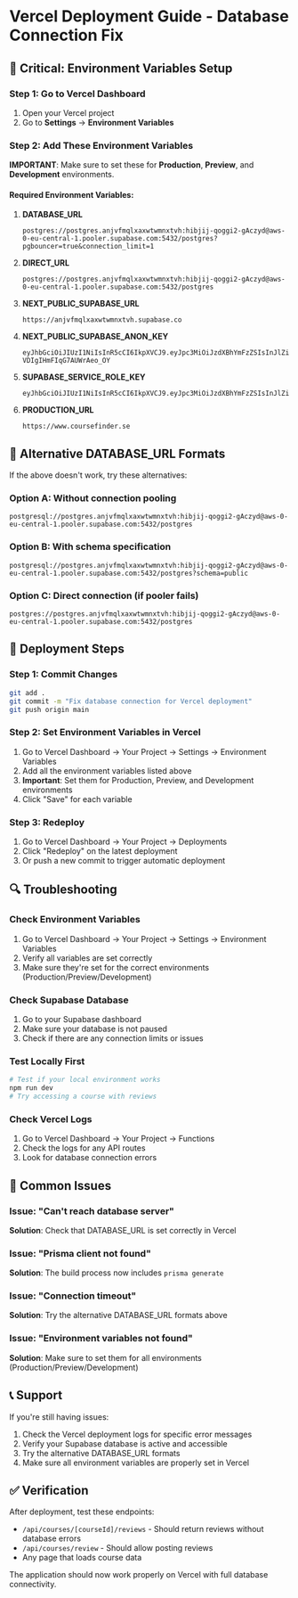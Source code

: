 # Vercel Deployment Guide - Database Connection Fix

## 🚨 Critical: Environment Variables Setup

### Step 1: Go to Vercel Dashboard
1. Open your Vercel project
2. Go to **Settings** → **Environment Variables**

### Step 2: Add These Environment Variables

**IMPORTANT**: Make sure to set these for **Production**, **Preview**, and **Development** environments.

#### Required Environment Variables:

1. **DATABASE_URL**
   ```
   postgres://postgres.anjvfmqlxaxwtwmnxtvh:hibjij-qoggi2-gAczyd@aws-0-eu-central-1.pooler.supabase.com:5432/postgres?pgbouncer=true&connection_limit=1
   ```

2. **DIRECT_URL**
   ```
   postgres://postgres.anjvfmqlxaxwtwmnxtvh:hibjij-qoggi2-gAczyd@aws-0-eu-central-1.pooler.supabase.com:5432/postgres
   ```

3. **NEXT_PUBLIC_SUPABASE_URL**
   ```
   https://anjvfmqlxaxwtwmnxtvh.supabase.co
   ```

4. **NEXT_PUBLIC_SUPABASE_ANON_KEY**
   ```
   eyJhbGciOiJIUzI1NiIsInR5cCI6IkpXVCJ9.eyJpc3MiOiJzdXBhYmFzZSIsInJlZiI6ImFuanZmbXFseGF4d3R3bW54dHZoIiwicm9sZSI6ImFub24iLCJpYXQiOjE3MTI4MTc0ODIsImV4cCI6MjAyODM5MzQ4Mn0.iYHD7RqRvaHN7loJmun3-VDIgIHmFIqG7AUWrAeo_OY
   ```

5. **SUPABASE_SERVICE_ROLE_KEY**
   ```
   eyJhbGciOiJIUzI1NiIsInR5cCI6IkpXVCJ9.eyJpc3MiOiJzdXBhYmFzZSIsInJlZiI6ImFuanZmbXFseGF4d3R3bW54dHZoIiwicm9sZSI6InNlcnZpY2Vfcm9sZSIsImlhdCI6MTcxMjgxNzQ4MiwiZXhwIjoyMDI4MzkzNDgyfQ.RKyQUsmNDFLa2KXlS6pT4PIu1TfK45GccjkfcaIOWVs
   ```

6. **PRODUCTION_URL**
   ```
   https://www.coursefinder.se
   ```

## 🔧 Alternative DATABASE_URL Formats

If the above doesn't work, try these alternatives:

### Option A: Without connection pooling
```
postgresql://postgres.anjvfmqlxaxwtwmnxtvh:hibjij-qoggi2-gAczyd@aws-0-eu-central-1.pooler.supabase.com:5432/postgres
```

### Option B: With schema specification
```
postgresql://postgres.anjvfmqlxaxwtwmnxtvh:hibjij-qoggi2-gAczyd@aws-0-eu-central-1.pooler.supabase.com:5432/postgres?schema=public
```

### Option C: Direct connection (if pooler fails)
```
postgres://postgres.anjvfmqlxaxwtwmnxtvh:hibjij-qoggi2-gAczyd@aws-0-eu-central-1.pooler.supabase.com:5432/postgres
```

## 🚀 Deployment Steps

### Step 1: Commit Changes
```bash
git add .
git commit -m "Fix database connection for Vercel deployment"
git push origin main
```

### Step 2: Set Environment Variables in Vercel
1. Go to Vercel Dashboard → Your Project → Settings → Environment Variables
2. Add all the environment variables listed above
3. **Important**: Set them for Production, Preview, and Development environments
4. Click "Save" for each variable

### Step 3: Redeploy
1. Go to Vercel Dashboard → Your Project → Deployments
2. Click "Redeploy" on the latest deployment
3. Or push a new commit to trigger automatic deployment

## 🔍 Troubleshooting

### Check Environment Variables
1. Go to Vercel Dashboard → Your Project → Settings → Environment Variables
2. Verify all variables are set correctly
3. Make sure they're set for the correct environments (Production/Preview/Development)

### Check Supabase Database
1. Go to your Supabase dashboard
2. Make sure your database is not paused
3. Check if there are any connection limits or issues

### Test Locally First
```bash
# Test if your local environment works
npm run dev
# Try accessing a course with reviews
```

### Check Vercel Logs
1. Go to Vercel Dashboard → Your Project → Functions
2. Check the logs for any API routes
3. Look for database connection errors

## 🐛 Common Issues

### Issue: "Can't reach database server"
**Solution**: Check that DATABASE_URL is set correctly in Vercel

### Issue: "Prisma client not found"
**Solution**: The build process now includes `prisma generate`

### Issue: "Connection timeout"
**Solution**: Try the alternative DATABASE_URL formats above

### Issue: "Environment variables not found"
**Solution**: Make sure to set them for all environments (Production/Preview/Development)

## 📞 Support

If you're still having issues:

1. Check the Vercel deployment logs for specific error messages
2. Verify your Supabase database is active and accessible
3. Try the alternative DATABASE_URL formats
4. Make sure all environment variables are properly set in Vercel

## ✅ Verification

After deployment, test these endpoints:
- `/api/courses/[courseId]/reviews` - Should return reviews without database errors
- `/api/courses/review` - Should allow posting reviews
- Any page that loads course data

The application should now work properly on Vercel with full database connectivity.
